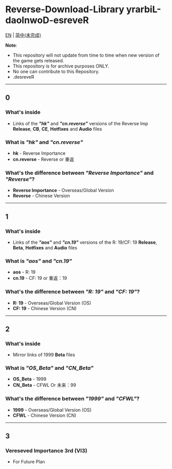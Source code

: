 # Reverse-Download-Library      yrarbiL-daolnwoD-esreveR #
[EN](README.md) | [简中(未完成)](README_zh-CN.md)

**Note**: 
* This repository will not update from time to time when new version of the game gets released.
* This repository is for archive purposes ONLY.
* No one can contribute to this Repository.
* .desreveR

----
## 0

### What's inside
* Links of the **_"hk"_** and **_"cn.reverse"_** versions of the Reverse Imp **Release**, **CB**, **CE**, **Hotfixes** and **Audio** files

### What is _"hk"_ and _"cn.reverse"_
* **hk** - Reverse Importance
* **cn.reverse** - Reverse or 重返

### What's the difference between _"Reverse Importance"_ and _"Reverse"_?
* **Reverse Importance** - Overseas/Global Version
* **Reverse** - Chinese Version

-----

## 1

### What's inside
* Links of the **_"aos"_** and **_"cn.19"_** versions of the R: 19/CF: 19 **Release**, **Beta**, **Hotfixes** and **Audio** files

### What is _"aos"_ and _"cn.19"_
* **aos** - R: 19
* **cn.19** - CF: 19 or 重返：19

### What's the difference between _"R: 19"_ and _"CF: 19"_?
* **R: 19** - Overseas/Global Version (OS)
* **CF: 19** - Chinese Version (CN)

-----

## 2

### What's inside
* Mirror links of 1999 **Beta** files

### What is _"OS_Beta"_ and _"CN_Beta"_
* **OS_Beta** - 1999
* **CN_Beta** - CFWL Or 未来：99

### What's the difference between _"1999"_ and _"CFWL"_?
* **1999** - Overseas/Global Version (OS)
* **CFWL** - Chinese Version (CN)

-----

## 3

### Vereseved Importance 3rd (VI3)
* For Future Plan
